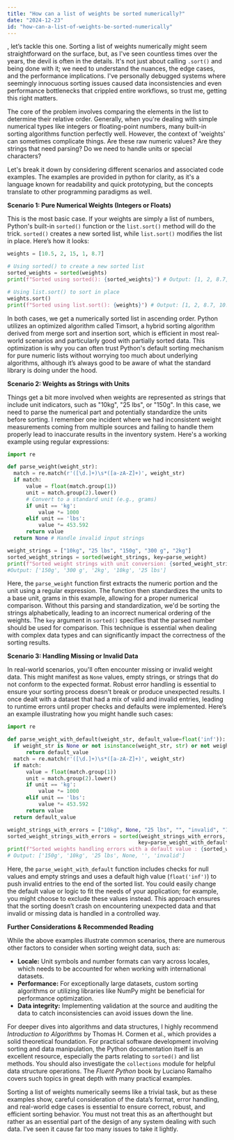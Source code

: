 ```yaml
---
title: "How can a list of weights be sorted numerically?"
date: "2024-12-23"
id: "how-can-a-list-of-weights-be-sorted-numerically"
---
```


, let’s tackle this one. Sorting a list of weights numerically might seem straightforward on the surface, but, as I've seen countless times over the years, the devil is often in the details. It's not just about calling `.sort()` and being done with it; we need to understand the nuances, the edge cases, and the performance implications. I've personally debugged systems where seemingly innocuous sorting issues caused data inconsistencies and even performance bottlenecks that crippled entire workflows, so trust me, getting this right matters.

The core of the problem involves comparing the elements in the list to determine their relative order. Generally, when you're dealing with simple numerical types like integers or floating-point numbers, many built-in sorting algorithms function perfectly well. However, the context of 'weights' can sometimes complicate things. Are these raw numeric values? Are they strings that need parsing? Do we need to handle units or special characters?

Let's break it down by considering different scenarios and associated code examples. The examples are provided in python for clarity, as it's a language known for readability and quick prototyping, but the concepts translate to other programming paradigms as well.

**Scenario 1: Pure Numerical Weights (Integers or Floats)**

This is the most basic case. If your weights are simply a list of numbers, Python's built-in `sorted()` function or the `list.sort()` method will do the trick. `sorted()` creates a new sorted list, while `list.sort()` modifies the list in place. Here’s how it looks:

```python
weights = [10.5, 2, 15, 1, 8.7]

# Using sorted() to create a new sorted list
sorted_weights = sorted(weights)
print(f"Sorted using sorted(): {sorted_weights}") # Output: [1, 2, 8.7, 10.5, 15]

# Using list.sort() to sort in place
weights.sort()
print(f"Sorted using list.sort(): {weights}") # Output: [1, 2, 8.7, 10.5, 15]

```

In both cases, we get a numerically sorted list in ascending order. Python utilizes an optimized algorithm called Timsort, a hybrid sorting algorithm derived from merge sort and insertion sort, which is efficient in most real-world scenarios and particularly good with partially sorted data. This optimization is why you can often trust Python's default sorting mechanism for pure numeric lists without worrying too much about underlying algorithms, although it’s always good to be aware of what the standard library is doing under the hood.

**Scenario 2: Weights as Strings with Units**

Things get a bit more involved when weights are represented as strings that include unit indicators, such as "10kg", "25 lbs", or "150g". In this case, we need to parse the numerical part and potentially standardize the units before sorting. I remember one incident where we had inconsistent weight measurements coming from multiple sources and failing to handle them properly lead to inaccurate results in the inventory system. Here's a working example using regular expressions:

```python
import re

def parse_weight(weight_str):
  match = re.match(r'([\d.]+)\s*([a-zA-Z]+)', weight_str)
  if match:
      value = float(match.group(1))
      unit = match.group(2).lower()
      # Convert to a standard unit (e.g., grams)
      if unit == 'kg':
          value *= 1000
      elif unit == 'lbs':
          value *= 453.592
      return value
  return None # Handle invalid input strings

weight_strings = ["10kg", "25 lbs", "150g", "300 g", "2kg"]
sorted_weight_strings = sorted(weight_strings, key=parse_weight)
print(f"Sorted weight strings with unit conversion: {sorted_weight_strings}")
#Output: ['150g', '300 g', '2kg', '10kg', '25 lbs']
```

Here, the `parse_weight` function first extracts the numeric portion and the unit using a regular expression. The function then standardizes the units to a base unit, grams in this example, allowing for a proper numerical comparison. Without this parsing and standardization, we'd be sorting the strings alphabetically, leading to an incorrect numerical ordering of the weights. The `key` argument in `sorted()` specifies that the parsed number should be used for comparison. This technique is essential when dealing with complex data types and can significantly impact the correctness of the sorting results.

**Scenario 3: Handling Missing or Invalid Data**

In real-world scenarios, you'll often encounter missing or invalid weight data. This might manifest as `None` values, empty strings, or strings that do not conform to the expected format. Robust error handling is essential to ensure your sorting process doesn't break or produce unexpected results. I once dealt with a dataset that had a mix of valid and invalid entries, leading to runtime errors until proper checks and defaults were implemented. Here’s an example illustrating how you might handle such cases:

```python
import re

def parse_weight_with_default(weight_str, default_value=float('inf')):
  if weight_str is None or not isinstance(weight_str, str) or not weight_str.strip():
      return default_value
  match = re.match(r'([\d.]+)\s*([a-zA-Z]+)', weight_str)
  if match:
      value = float(match.group(1))
      unit = match.group(2).lower()
      if unit == 'kg':
          value *= 1000
      elif unit == 'lbs':
          value *= 453.592
      return value
  return default_value

weight_strings_with_errors = ["10kg", None, "25 lbs", "", "invalid", "150g"]
sorted_weight_strings_with_errors = sorted(weight_strings_with_errors,
                                          key=parse_weight_with_default)
print(f"Sorted weights handling errors with a default value : {sorted_weight_strings_with_errors}")
# Output: ['150g', '10kg', '25 lbs', None, '', 'invalid']
```

Here, the `parse_weight_with_default` function includes checks for null values and empty strings and uses a default high value (`float('inf')`) to push invalid entries to the end of the sorted list. You could easily change the default value or logic to fit the needs of your application; for example, you might choose to exclude these values instead. This approach ensures that the sorting doesn’t crash on encountering unexpected data and that invalid or missing data is handled in a controlled way.

**Further Considerations & Recommended Reading**

While the above examples illustrate common scenarios, there are numerous other factors to consider when sorting weight data, such as:

* **Locale:** Unit symbols and number formats can vary across locales, which needs to be accounted for when working with international datasets.
* **Performance:** For exceptionally large datasets, custom sorting algorithms or utilizing libraries like NumPy might be beneficial for performance optimization.
* **Data integrity:** Implementing validation at the source and auditing the data to catch inconsistencies can avoid issues down the line.

For deeper dives into algorithms and data structures, I highly recommend *Introduction to Algorithms* by Thomas H. Cormen et al., which provides a solid theoretical foundation. For practical software development involving sorting and data manipulation, the Python documentation itself is an excellent resource, especially the parts relating to `sorted()` and list methods. You should also investigate the `collections` module for helpful data structure operations. The *Fluent Python* book by Luciano Ramalho covers such topics in great depth with many practical examples.

Sorting a list of weights numerically seems like a trivial task, but as these examples show, careful consideration of the data’s format, error handling, and real-world edge cases is essential to ensure correct, robust, and efficient sorting behavior. You must not treat this as an afterthought but rather as an essential part of the design of any system dealing with such data. I’ve seen it cause far too many issues to take it lightly.
